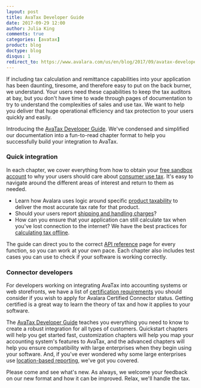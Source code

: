 ```yaml
---
layout: post
title: AvaTax Developer Guide
date: 2017-09-29 12:00
author: Julia King
comments: true
categories: [avatax]
product: blog
doctype: blog
disqus: 1
redirect_to: https://www.avalara.com/us/en/blog/2017/09/avatax-developer-guide.html
---
```

If including tax calculation and remittance capabilities into your application has been daunting, tiresome, and therefore easy to put on the back burner, we understand. Your users need these capabilities to keep the tax auditors at bay, but you don't have time to wade through pages of documentation to try to understand the complexities of sales and use tax. We want to help you deliver that huge operational efficiency and tax protection to your users quickly and easily. 

Introducing the <a href="/avatax/dev-guide/">AvaTax Developer Guide</a>.  We've condensed and simplified our documentation into a fun-to-read chapter format to help you successfully build your integration to AvaTax. 

<h3>Quick integration</h3>
In each chapter, we cover everything from how to obtain your <a href="/avatax/signup/">free sandbox account</a> to why your users should care about <a href="/avatax/dev-guide/consumer-use-tax/">consumer use tax</a>. It's easy to navigate around the different areas of interest and return to them as needed.
<ul class="normal">
    <li>Learn how Avalara uses logic around specific <a href="/avatax/dev-guide/product-taxability/">product taxability</a> to deliver the most accurate tax rate for that product. </li>
    <li>Should your users report <a href="/avatax/dev-guide/shipping-and-handling/">shipping and handling charges</a>?</li>
    <li>How can you ensure that your application can still calculate tax when you've lost connection to the internet? We have the best practices for <a href="/avatax/dev-guide/calculating-tax-offline/">calculating tax offline</a>.</li>
</ul>

The guide can direct you to the correct <a href="/api-reference/avatax/rest/v2/">API reference</a> page for every function, so you can work at your own pace. Each chapter also includes test cases you can use to check if your software is working correctly.

<h3>Connector developers</h3>

For developers working on integrating AvaTax into accounting systems or web storefronts, we have a list of <a href="/certification/avatax/use-tax/">certification requirements</a> you should consider if you wish to apply for Avalara Certified Connector status. Getting certified is a great way to learn the theory of tax and how it applies to your software.

The <a href="/avatax/dev-guide/getting-started-with-avatax/">AvaTax Developer Guide</a> teaches you everything you need to know to create a robust integration for all types of customers. Quickstart chapters will help you get started fast, customization chapters will help you map your accounting system's features to AvaTax, and the advanced chapters will help you ensure compatibility with large enterprises when they begin using your software. And, if you've ever wondered why some large enterprises use <a href="/avatax/dev-guide/locations/">location-based reporting</a>, we've got you covered.

Please come and see what's new. As always, we welcome your feedback on our new format and how it can be improved. Relax, we'll handle the tax.


